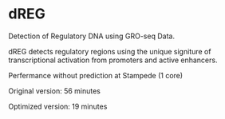 dREG
===============

Detection of Regulatory DNA using GRO-seq Data.


dREG detects regulatory regions using the unique signiture of transcriptional activation from promoters and active enhancers.

Perfermance without prediction at Stampede (1 core)

Original version: 56 minutes 

Optimized version: 19 minutes

